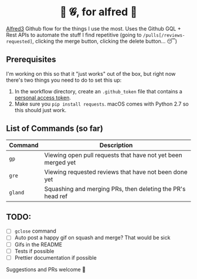<h1 align="center"> 🕺 𝓖, for alfred 💃</h1>

[Alfred3](https://www.alfredapp.com/) Github flow for the things I use the most. Uses the Github GQL + Rest APIs to automate the stuff I find repetitive (going to `/pulls[/reviews-requested]`, clicking the merge button, clicking the delete button... 😴)

## Prerequisites

I'm working on this so that it "just works" out of the box, but right now there's two things you need to do to set this up:
1. In the workflow directory, create an `.github_token` file that contains a [personal access token](https://github.com/settings/tokens).
2. Make sure you `pip install requests`. macOS comes with Python 2.7 so this should just work.

## List of Commands (so far)

| **Command** | **Description** |
|-------------|-----------------|
| `gp`      | Viewing open pull requests that have not yet been merged yet |
| `gre`     | Viewing requested reviews that have not been done yet |
| `gland`   | Squashing and merging PRs, then deleting the PR's head ref |

## TODO:
- [ ] `gclose` command
- [ ] Auto post a happy gif on squash and merge? That would be sick
- [ ] Gifs in the README
- [ ] Tests if possible
- [ ] Prettier documentation if possible

Suggestions and PRs welcome 🙂
